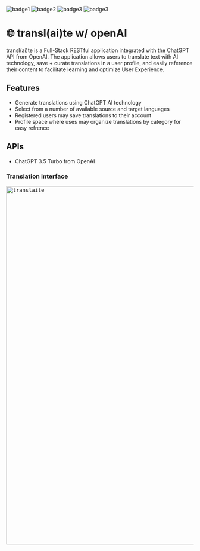 ![badge1](https://img.shields.io/badge/Front--end-React-blue) ![badge2](https://img.shields.io/badge/Back--end-Node.js-green) ![badge3](https://img.shields.io/badge/MongoDB-important) ![badge3](https://img.shields.io/badge/Styled--Components-yellow)

# :globe_with_meridians: transl(ai)te w/ openAI

<p> transl(ai)te is a Full-Stack RESTful application integrated with the ChatGPT API from OpenAI. The application allows users to translate text with AI technology, save + curate translations in a user profile, and easily reference their content to facilitate learning and optimize User Experience. <p>

## Features

- Generate translations using ChatGPT AI technology
- Select from a number of available source and target languages
- Registered users may save translations to their account
- Profile space where uses may organize translations by category for easy refrence
  
## APIs
  
- ChatGPT 3.5 Turbo from OpenAI

### Translation Interface

<kbd>
<img width="959" alt="translaite" src="https://github.com/Andrew-Pecyna/AI-Translation-Project/assets/122415068/29363c12-c5c5-4a7e-8aa5-d226f1d70ca8">
</kbd>
